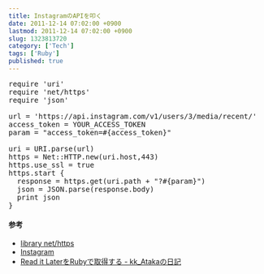 ```yaml
---
title: InstagramのAPIを叩く
date: 2011-12-14 07:02:00 +0900
lastmod: 2011-12-14 07:02:00 +0900
slug: 1323813720
category: ['Tech']
tags: ['Ruby']
published: true
---
```




<pre class="code lang-ruby" data-lang="ruby" data-unlink><span class="synPreProc">require</span> <span class="synSpecial">'</span><span class="synConstant">uri</span><span class="synSpecial">'</span>
<span class="synPreProc">require</span> <span class="synSpecial">'</span><span class="synConstant">net/https</span><span class="synSpecial">'</span>
<span class="synPreProc">require</span> <span class="synSpecial">'</span><span class="synConstant">json</span><span class="synSpecial">'</span>

url = <span class="synSpecial">'</span><span class="synConstant">https://api.instagram.com/v1/users/3/media/recent/</span><span class="synSpecial">'</span>
access_token = <span class="synType">YOUR_ACCESS_TOKEN</span>
param = <span class="synSpecial">&quot;</span><span class="synConstant">access_token=</span><span class="synSpecial">#{</span>access_token<span class="synSpecial">}&quot;</span>

uri = <span class="synType">URI</span>.parse(url)
https = <span class="synType">Net</span>::<span class="synType">HTTP</span>.new(uri.host,<span class="synConstant">443</span>)
https.use_ssl = <span class="synConstant">true</span>
https.start {
  response = https.get(uri.path + <span class="synSpecial">&quot;</span><span class="synConstant">?</span><span class="synSpecial">#{</span>param<span class="synSpecial">}&quot;</span>)
  json = <span class="synType">JSON</span>.parse(response.body)
  print json
}
</pre>
<div class="section">
    <h4>参考</h4>
    
<ul>
<li><a href="http://doc.okkez.net/static/192/library/net=2fhttps.html">library net/https</a></li>
<li><a href="http://instagr.am/developer/">Instagram</a></li>
<li><a href="http://d.hatena.ne.jp/kk_Ataka/20110302/1299062938">Read it LaterをRubyで取得する - kk_Atakaの日記</a></li>
</ul>
</div>
